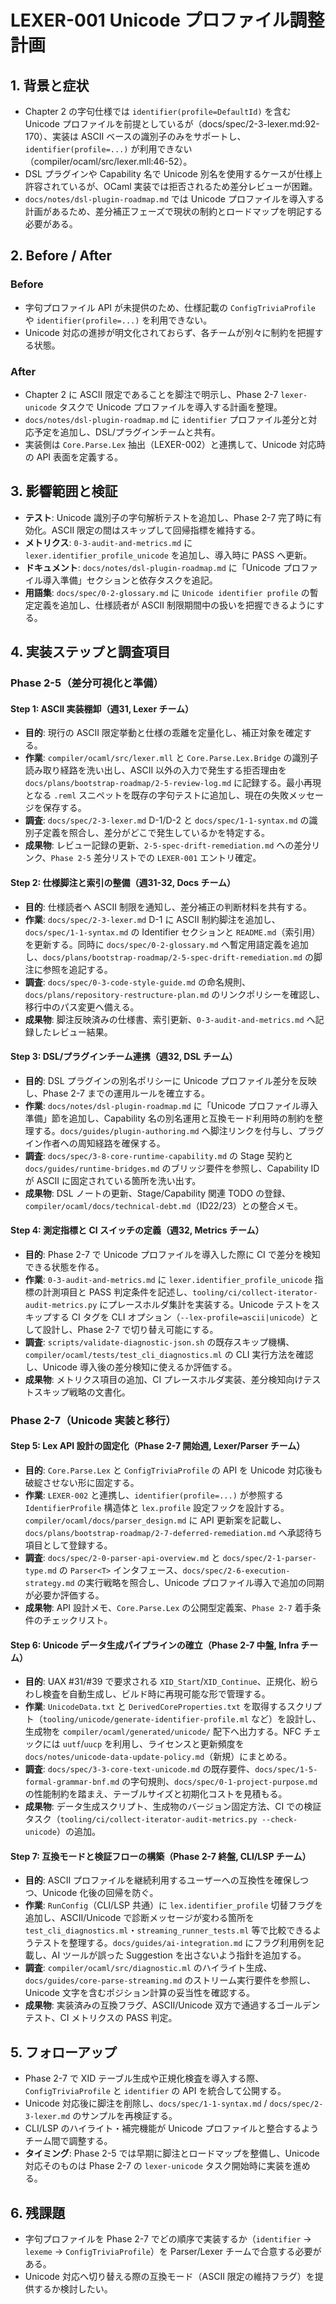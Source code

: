 # LEXER-001 Unicode プロファイル調整計画

## 1. 背景と症状
- Chapter 2 の字句仕様では `identifier(profile=DefaultId)` を含む Unicode プロファイルを前提としているが（docs/spec/2-3-lexer.md:92-170）、実装は ASCII ベースの識別子のみをサポートし、`identifier(profile=...)` が利用できない（compiler/ocaml/src/lexer.mll:46-52）。  
- DSL プラグインや Capability 名で Unicode 別名を使用するケースが仕様上許容されているが、OCaml 実装では拒否されるため差分レビューが困難。  
- `docs/notes/dsl-plugin-roadmap.md` では Unicode プロファイルを導入する計画があるため、差分補正フェーズで現状の制約とロードマップを明記する必要がある。

## 2. Before / After
### Before
- 字句プロファイル API が未提供のため、仕様記載の `ConfigTriviaProfile` や `identifier(profile=...)` を利用できない。  
- Unicode 対応の進捗が明文化されておらず、各チームが別々に制約を把握する状態。

### After
- Chapter 2 に ASCII 限定であることを脚注で明示し、Phase 2-7 `lexer-unicode` タスクで Unicode プロファイルを導入する計画を整理。  
- `docs/notes/dsl-plugin-roadmap.md` に `identifier` プロファイル差分と対応予定を追加し、DSL/プラグインチームと共有。  
- 実装側は `Core.Parse.Lex` 抽出（LEXER-002）と連携して、Unicode 対応時の API 表面を定義する。

## 3. 影響範囲と検証
- **テスト**: Unicode 識別子の字句解析テストを追加し、Phase 2-7 完了時に有効化。ASCII 限定の間はスキップして回帰指標を維持する。  
- **メトリクス**: `0-3-audit-and-metrics.md` に `lexer.identifier_profile_unicode` を追加し、導入時に PASS へ更新。  
- **ドキュメント**: `docs/notes/dsl-plugin-roadmap.md` に「Unicode プロファイル導入準備」セクションと依存タスクを追記。
- **用語集**: `docs/spec/0-2-glossary.md` に `Unicode identifier profile` の暫定定義を追加し、仕様読者が ASCII 制限期間中の扱いを把握できるようにする。

## 4. 実装ステップと調査項目

### Phase 2-5（差分可視化と準備）

#### Step 1: ASCII 実装棚卸（週31, Lexer チーム）
- **目的**: 現行の ASCII 限定挙動と仕様の乖離を定量化し、補正対象を確定する。  
- **作業**: `compiler/ocaml/src/lexer.mll` と `Core.Parse.Lex.Bridge` の識別子読み取り経路を洗い出し、ASCII 以外の入力で発生する拒否理由を `docs/plans/bootstrap-roadmap/2-5-review-log.md` に記録する。最小再現となる `.reml` スニペットを既存の字句テストに追加し、現在の失敗メッセージを保存する。  
- **調査**: `docs/spec/2-3-lexer.md` D-1/D-2 と `docs/spec/1-1-syntax.md` の識別子定義を照合し、差分がどこで発生しているかを特定する。
- **成果物**: レビュー記録の更新、`2-5-spec-drift-remediation.md` への差分リンク、`Phase 2-5` 差分リストでの `LEXER-001` エントリ確定。

#### Step 2: 仕様脚注と索引の整備（週31-32, Docs チーム）
- **目的**: 仕様読者へ ASCII 制限を通知し、差分補正の判断材料を共有する。  
- **作業**: `docs/spec/2-3-lexer.md` D-1 に ASCII 制約脚注を追加し、`docs/spec/1-1-syntax.md` の Identifier セクションと `README.md`（索引用）を更新する。同時に `docs/spec/0-2-glossary.md` へ暫定用語定義を追加し、`docs/plans/bootstrap-roadmap/2-5-spec-drift-remediation.md` の脚注に参照を追記する。  
- **調査**: `docs/spec/0-3-code-style-guide.md` の命名規則、`docs/plans/repository-restructure-plan.md` のリンクポリシーを確認し、移行中のパス変更へ備える。
- **成果物**: 脚注反映済みの仕様書、索引更新、`0-3-audit-and-metrics.md` へ記録したレビュー結果。

#### Step 3: DSL/プラグインチーム連携（週32, DSL チーム）
- **目的**: DSL プラグインの別名ポリシーに Unicode プロファイル差分を反映し、Phase 2-7 までの運用ルールを確立する。  
- **作業**: `docs/notes/dsl-plugin-roadmap.md` に「Unicode プロファイル導入準備」節を追加し、Capability 名の別名運用と互換モード利用時の制約を整理する。`docs/guides/plugin-authoring.md` へ脚注リンクを付与し、プラグイン作者への周知経路を確保する。  
- **調査**: `docs/spec/3-8-core-runtime-capability.md` の Stage 契約と `docs/guides/runtime-bridges.md` のブリッジ要件を参照し、Capability ID が ASCII に固定されている箇所を洗い出す。
- **成果物**: DSL ノートの更新、Stage/Capability 関連 TODO の登録、`compiler/ocaml/docs/technical-debt.md`（ID22/23）との整合メモ。

#### Step 4: 測定指標と CI スイッチの定義（週32, Metrics チーム）
- **目的**: Phase 2-7 で Unicode プロファイルを導入した際に CI で差分を検知できる状態を作る。  
- **作業**: `0-3-audit-and-metrics.md` に `lexer.identifier_profile_unicode` 指標の計測項目と PASS 判定条件を記述し、`tooling/ci/collect-iterator-audit-metrics.py` にプレースホルダ集計を実装する。Unicode テストをスキップする CI タグを CLI オプション（`--lex-profile=ascii|unicode`）として設計し、Phase 2-7 で切り替え可能にする。  
- **調査**: `scripts/validate-diagnostic-json.sh` の既存スキップ機構、`compiler/ocaml/tests/test_cli_diagnostics.ml` の CLI 実行方法を確認し、Unicode 導入後の差分検知に使えるか評価する。
- **成果物**: メトリクス項目の追加、CI プレースホルダ実装、差分検知向けテストスキップ戦略の文書化。

### Phase 2-7（Unicode 実装と移行）

#### Step 5: Lex API 設計の固定化（Phase 2-7 開始週, Lexer/Parser チーム）
- **目的**: `Core.Parse.Lex` と `ConfigTriviaProfile` の API を Unicode 対応後も破綻させない形に固定する。  
- **作業**: `LEXER-002` と連携し、`identifier(profile=...)` が参照する `IdentifierProfile` 構造体と `lex.profile` 設定フックを設計する。`compiler/ocaml/docs/parser_design.md` に API 更新案を記載し、`docs/plans/bootstrap-roadmap/2-7-deferred-remediation.md` へ承認待ち項目として登録する。  
- **調査**: `docs/spec/2-0-parser-api-overview.md` と `docs/spec/2-1-parser-type.md` の `Parser<T>` インタフェース、`docs/spec/2-6-execution-strategy.md` の実行戦略を照合し、Unicode プロファイル導入で追加の同期が必要か評価する。
- **成果物**: API 設計メモ、`Core.Parse.Lex` の公開型定義案、`Phase 2-7` 着手条件のチェックリスト。

#### Step 6: Unicode データ生成パイプラインの確立（Phase 2-7 中盤, Infra チーム）
- **目的**: UAX #31/#39 で要求される `XID_Start`/`XID_Continue`、正規化、紛らわし検査を自動生成し、ビルド時に再現可能な形で管理する。  
- **作業**: `UnicodeData.txt` と `DerivedCoreProperties.txt` を取得するスクリプト（`tooling/unicode/generate-identifier-profile.ml` など）を設計し、生成物を `compiler/ocaml/generated/unicode/` 配下へ出力する。NFC チェックには `uutf`/`uucp` を利用し、ライセンスと更新頻度を `docs/notes/unicode-data-update-policy.md`（新規）にまとめる。  
- **調査**: `docs/spec/3-3-core-text-unicode.md` の既存要件、`docs/spec/1-5-formal-grammar-bnf.md` の字句規則、`docs/spec/0-1-project-purpose.md` の性能制約を踏まえ、テーブルサイズと初期化コストを見積もる。
- **成果物**: データ生成スクリプト、生成物のバージョン固定方法、CI での検証タスク（`tooling/ci/collect-iterator-audit-metrics.py --check-unicode`）の追加。

#### Step 7: 互換モードと検証フローの構築（Phase 2-7 終盤, CLI/LSP チーム）
- **目的**: ASCII プロファイルを継続利用するユーザーへの互換性を確保しつつ、Unicode 化後の回帰を防ぐ。  
- **作業**: `RunConfig`（CLI/LSP 共通）に `lex.identifier_profile` 切替フラグを追加し、ASCII/Unicode で診断メッセージが変わる箇所を `test_cli_diagnostics.ml`・`streaming_runner_tests.ml` 等で比較できるようテストを整理する。`docs/guides/ai-integration.md` にフラグ利用例を記載し、AI ツールが誤った Suggestion を出さないよう指針を追加する。  
- **調査**: `compiler/ocaml/src/diagnostic.ml` のハイライト生成、`docs/guides/core-parse-streaming.md` のストリーム実行要件を参照し、Unicode 文字を含むポジション計算の妥当性を確認する。
- **成果物**: 実装済みの互換フラグ、ASCII/Unicode 双方で通過するゴールデンテスト、CI メトリクスの PASS 判定。

## 5. フォローアップ
- Phase 2-7 で XID テーブル生成や正規化検査を導入する際、`ConfigTriviaProfile` と `identifier` の API を統合して公開する。  
- Unicode 対応後に脚注を削除し、`docs/spec/1-1-syntax.md` / `docs/spec/2-3-lexer.md` のサンプルを再検証する。  
- CLI/LSP のハイライト・補完機能が Unicode プロファイルと整合するようチーム間で調整する。
- **タイミング**: Phase 2-5 では早期に脚注とロードマップを整備し、Unicode 対応そのものは Phase 2-7 の `lexer-unicode` タスク開始時に実装を進める。

## 6. 残課題
- 字句プロファイルを Phase 2-7 でどの順序で実装するか（`identifier` → `lexeme` → `ConfigTriviaProfile`）を Parser/Lexer チームで合意する必要がある。  
- Unicode 対応へ切り替える際の互換モード（ASCII 限定の維持フラグ）を提供するか検討したい。
